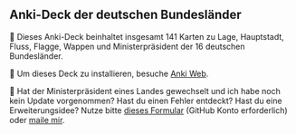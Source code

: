## Anki-Deck der deutschen Bundesländer

:page_with_curl: Dieses Anki-Deck beinhaltet insgesamt 141 Karten zu Lage, Hauptstadt, Fluss, Flagge, Wappen und Ministerpräsident der 16 deutschen Bundesländer.

:floppy_disk: Um dieses Deck zu installieren, besuche [Anki Web](https://ankiweb.net/shared/info/1443035635).

:loudspeaker: Hat der Ministerpräsident eines Landes gewechselt und ich habe noch kein Update vorgenommen? Hast du einen Fehler entdeckt? Hast du eine Erweiterungsidee? Nutze bitte [dieses Formular](https://github.com/loelschlaeger/ankidecks/issues/new?assignees=&labels=Deck&template=deck.md) (GitHub Konto erforderlich) oder [maile mir](mailto:oelschlaeger.lennart@gmail.com?subject=Anki%20Decks). 
